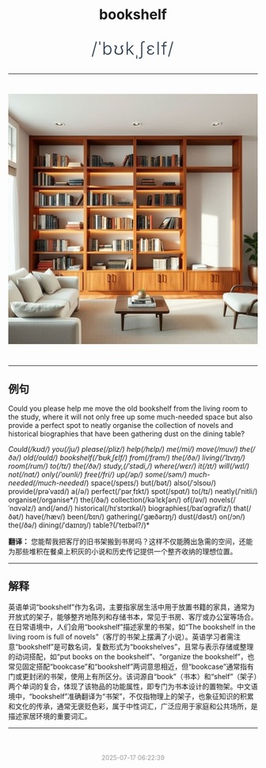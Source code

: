 <div align="center">

# bookshelf

<div style="margin: 30px 0;">
<h1 style="font-size: 2.5em; font-weight: 300; letter-spacing: 2px; margin: 0; color: #2c3e50;">
/ˈbʊkˌʃɛlf/
</h1>
</div>

</div>

---

<div align="center" style="margin: 40px 0;">

![bookshelf](images/bookshelf.png)

</div>

---

## 例句

Could you please help me move the old bookshelf from the living room to the study, where it will not only free up some much-needed space but also provide a perfect spot to neatly organise the collection of novels and historical biographies that have been gathering dust on the dining table?

*Could(/kʊd/) you(/ju/) please(/pliz/) help(/hɛlp/) me(/mi/) move(/muv/) the(/ðə/) old(/oʊld/) bookshelf(/ˈbʊkˌʃɛlf/) from(/frəm/) the(/ðə/) living(/ˈlɪvɪŋ/) room(/rum/) to(/tɪ/) the(/ðə/) study,(/ˈstədi,/) where(/wɛr/) it(/ɪt/) will(/wɪl/) not(/nɑt/) only(/ˈoʊnli/) free(/fri/) up(/əp/) some(/səm/) much-needed(/much-needed*/) space(/speɪs/) but(/bət/) also(/ˈɔlsoʊ/) provide(/prəˈvaɪd/) a(/ə/) perfect(/ˈpərˌfɪkt/) spot(/spɑt/) to(/tɪ/) neatly(/ˈnitli/) organise(/organise*/) the(/ðə/) collection(/kəˈlɛkʃən/) of(/əv/) novels(/ˈnɑvəlz/) and(/ənd/) historical(/hɪˈstɔrɪkəl/) biographies(/baɪˈɑgrəfiz/) that(/ðət/) have(/hæv/) been(/bɪn/) gathering(/ˈgæðərɪŋ/) dust(/dəst/) on(/ɔn/) the(/ðə/) dining(/ˈdaɪnɪŋ/) table?(/ˈteɪbəl?/)*

**翻译：** 您能帮我把客厅的旧书架搬到书房吗？这样不仅能腾出急需的空间，还能为那些堆积在餐桌上积灰的小说和历史传记提供一个整齐收纳的理想位置。

---

## 解释

英语单词“bookshelf”作为名词，主要指家居生活中用于放置书籍的家具，通常为开放式的架子，能够整齐地陈列和存储书本，常见于书房、客厅或办公室等场合。在日常语境中，人们会用“bookshelf”描述家里的书架，如“The bookshelf in the living room is full of novels”（客厅的书架上摆满了小说）。英语学习者需注意“bookshelf”是可数名词，复数形式为“bookshelves”，且常与表示存储或整理的动词搭配，如“put books on the bookshelf”、“organize the bookshelf”，也常见固定搭配“bookcase”和“bookshelf”两词意思相近，但“bookcase”通常指有门或更封闭的书架，使用上有所区分。该词源自“book”（书本）和“shelf”（架子）两个单词的复合，体现了该物品的功能属性，即专门为书本设计的置物架。中文语境中，“bookshelf”准确翻译为“书架”，不仅指物理上的架子，也象征知识的积累和文化的传承，通常无褒贬色彩，属于中性词汇，广泛应用于家庭和公共场所，是描述家居环境的重要词汇。


---

<div align="center" style="margin-top: 50px;">
<small style="color: #999; font-size: 0.9em;">2025-07-17 06:22:39</small>
</div>

